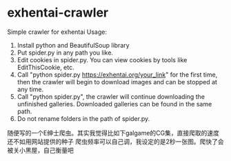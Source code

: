 # exhentai-crawler
Simple crawler for exhentai
Usage:
1. Install python and BeautifulSoup library
2. Put spider.py in any path you like.
3. Edit cookies in spider.py. You can view cookies by tools like EditThisCookie, etc.
4. Call "python spider.py https://exhentai.org/your_link" for the first time, then the crawler will begin to download images and can be stopped at any time.
5. Call "python spider.py", the crawler will continue downloading the unfinished galleries. Downloaded galleries can be found in the same path.
6. Do not rename folders in the path of spider.py.

随便写的一个E绅士爬虫。其实我觉得比如下galgame的CG集，直接爬取的速度还不如用网站提供的种子
爬虫频率可以自己调，我设定的是2秒一张图。爬快了会被关小黑屋，自己衡量吧
